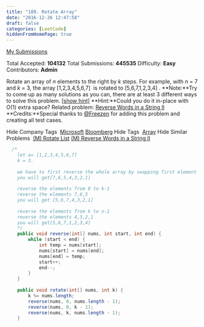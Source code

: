 ```yaml
---
title: "189. Rotate Array"
date: "2016-12-26 12:47:58"
draft: false
categories: [LeetCode]
hiddenFromHomePage: true
---
```

[My Submissions](https://leetcode.com/problems/rotate-array/submissions/)

Total Accepted: **104132**
Total Submissions: **445535**
Difficulty: **Easy**
Contributors: **Admin**

Rotate an array of *n* elements to the right by *k* steps.
For example, with *n* = 7 and *k* = 3, the array [1,2,3,4,5,6,7]
 is rotated to [5,6,7,1,2,3,4]
.
**Note:**Try to come up as many solutions as you can, there are at least 3 different ways to solve this problem.
[[show hint]](https://leetcode.com/problems/rotate-array/#)
**Hint:**Could you do it in-place with O(1) extra space?
Related problem: [Reverse Words in a String II](https://leetcode.com/problems/reverse-words-in-a-string-ii/)
**Credits:**Special thanks to [@Freezen](https://oj.leetcode.com/discuss/user/Freezen) for adding this problem and creating all test cases.

Hide Company Tags
 [Microsoft](https://leetcode.com/company/microsoft/) [Bloomberg](https://leetcode.com/company/bloomberg/)
Hide Tags
 [Array](https://leetcode.com/tag/array/)
Hide Similar Problems
 [(M) Rotate List](https://leetcode.com/problems/rotate-list/) [(M) Reverse Words in a String II](https://leetcode.com/problems/reverse-words-in-a-string-ii/)
```java
  /*
    let a= [1,2,3,4,5,6,7]
    k = 3.
    
    we have to first reverse the whole array by swapping first element with the last one and so on..
    you will get[7,6,5,4,3,2,1]
    
    reverse the elements from 0 to k-1
    reverse the elements 7,6,5
    you will get [5,6,7,4,3,2,1]
    
    reverse the elements from k to n-1
    reverse the elements 4,3,2,1
    you will get[5,6,7,1,2,3,4]
    */
    public void reverse(int[] nums, int start, int end) {
        while (start < end) {
            int temp = nums[start];
            nums[start] = nums[end];
            nums[end] = temp;
            start++;
            end--;
        }    
    }
    
    public void rotate(int[] nums, int k) {
        k %= nums.length;
        reverse(nums, 0, nums.length - 1);
        reverse(nums, 0, k - 1);
        reverse(nums, k, nums.length - 1);
    }
```
